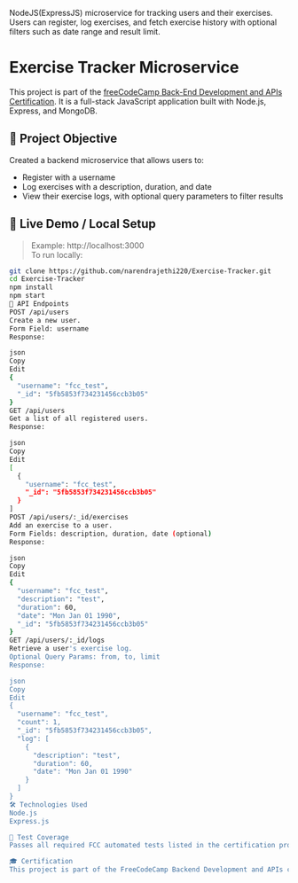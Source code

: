 NodeJS(ExpressJS) microservice for tracking users and their exercises. Users can register, log exercises, and fetch exercise history with optional filters such as date range and result limit.

# Exercise Tracker Microservice

This project is part of the [freeCodeCamp Back-End Development and APIs Certification](https://www.freecodecamp.org/learn). It is a full-stack JavaScript application built with Node.js, Express, and MongoDB.

## 📌 Project Objective

Created a backend microservice that allows users to:
- Register with a username
- Log exercises with a description, duration, and date
- View their exercise logs, with optional query parameters to filter results

## 🚀 Live Demo / Local Setup
> Example: http://localhost:3000  
To run locally:

```bash
git clone https://github.com/narendrajethi220/Exercise-Tracker.git
cd Exercise-Tracker
npm install
npm start
📮 API Endpoints
POST /api/users
Create a new user.
Form Field: username
Response:

json
Copy
Edit
{
  "username": "fcc_test",
  "_id": "5fb5853f734231456ccb3b05"
}
GET /api/users
Get a list of all registered users.
Response:

json
Copy
Edit
[
  {
    "username": "fcc_test",
    "_id": "5fb5853f734231456ccb3b05"
  }
]
POST /api/users/:_id/exercises
Add an exercise to a user.
Form Fields: description, duration, date (optional)
Response:

json
Copy
Edit
{
  "username": "fcc_test",
  "description": "test",
  "duration": 60,
  "date": "Mon Jan 01 1990",
  "_id": "5fb5853f734231456ccb3b05"
}
GET /api/users/:_id/logs
Retrieve a user's exercise log.
Optional Query Params: from, to, limit
Response:

json
Copy
Edit
{
  "username": "fcc_test",
  "count": 1,
  "_id": "5fb5853f734231456ccb3b05",
  "log": [
    {
      "description": "test",
      "duration": 60,
      "date": "Mon Jan 01 1990"
    }
  ]
}
🛠 Technologies Used
Node.js
Express.js

🧪 Test Coverage
Passes all required FCC automated tests listed in the certification project guidelines.

🎓 Certification
This project is part of the FreeCodeCamp Backend Development and APIs certification.

